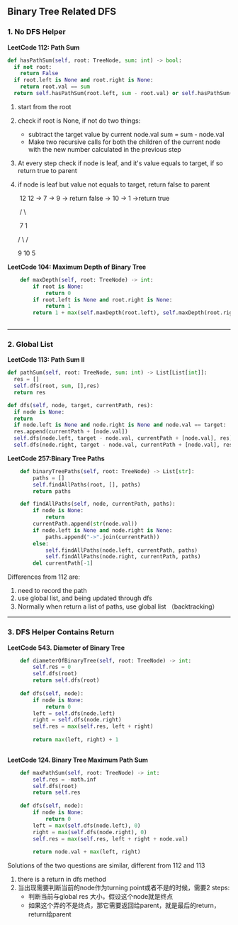 ## Binary Tree Related DFS

### 1. No DFS Helper

**LeetCode 112: Path Sum**

```python
def hasPathSum(self, root: TreeNode, sum: int) -> bool:
  if not root:
    return False
  if root.left is None and root.right is None:
    return root.val == sum
  return self.hasPathSum(root.left, sum - root.val) or self.hasPathSum(root.right, sum - root.val)
```

1. start from the root

2. check if root is None, if not do two things:

   - subtract the target value by current node.val sum = sum - node.val
   - Make two recursive calls for both the children of the current node with the new number calculated in the previous step

3. At every step check if node is leaf, and it's value equals to target, if so return true to parent

4. if node is leaf but value not equals to target, return false to parent

   ​       12 								12 -> 7 -> 9 -> return false -> 10 -> 1 ->return true

   ​      /    \

   ​     7     1

      /  \     /

   9    10   5

   

**LeetCode 104: Maximum Depth of Binary Tree**

```python
    def maxDepth(self, root: TreeNode) -> int:
        if root is None:
            return 0
        if root.left is None and root.right is None:
            return 1
        return 1 + max(self.maxDepth(root.left), self.maxDepth(root.right))
        
```



---

### 2. Global List

**LeetCode 113: Path Sum II**

```python
def pathSum(self, root: TreeNode, sum: int) -> List[List[int]]:
  res = []
  self.dfs(root, sum, [],res)
  return res

def dfs(self, node, target, currentPath, res):
  if node is None:
  return
  if node.left is None and node.right is None and node.val == target:
  res.append(currentPath + [node.val])
  self.dfs(node.left, target - node.val, currentPath + [node.val], res)
  self.dfs(node.right, target - node.val, currentPath + [node.val], res)
```



**LeetCode 257:Binary Tree Paths**

```python
    def binaryTreePaths(self, root: TreeNode) -> List[str]:
        paths = []
        self.findAllPaths(root, [], paths)
        return paths

    def findAllPaths(self, node, currentPath, paths):
        if node is None:
            return
        currentPath.append(str(node.val))
        if node.left is None and node.right is None:
            paths.append("->".join(currentPath))
        else:
            self.findAllPaths(node.left, currentPath, paths)
            self.findAllPaths(node.right, currentPath, paths)
        del currentPath[-1]
```

Differences from 112 are:

1. need to record the path
2. use global list, and being updated through dfs
3. Normally when return a list of paths, use global list （backtracking）

---

### 3. DFS Helper Contains Return

**LeetCode 543. Diameter of Binary Tree**

```python
    def diameterOfBinaryTree(self, root: TreeNode) -> int:
        self.res = 0
        self.dfs(root)
        return self.dfs(root)
    
    def dfs(self, node):
        if node is None:
            return 0
        left = self.dfs(node.left)
        right = self.dfs(node.right)
        self.res = max(self.res, left + right)
        
        return max(left, right) + 1
       
```

**LeetCode 124. Binary Tree Maximum Path Sum**

```python
    def maxPathSum(self, root: TreeNode) -> int:
        self.res = -math.inf
        self.dfs(root)
        return self.res
    
    def dfs(self, node):
        if node is None:
            return 0
        left = max(self.dfs(node.left), 0)
        right = max(self.dfs(node.right), 0)
        self.res = max(self.res, left + right + node.val)
        
        return node.val + max(left, right)
```



Solutions of the two questions are similar, different from 112 and 113

1. there is a return in dfs method
2. 当出现需要判断当前的node作为turning point或者不是的时候，需要2 steps:
   - 判断当前与global res 大小，假设这个node就是终点
   - 如果这个弄的不是终点，那它需要返回给parent，就是最后的return， return给parent

